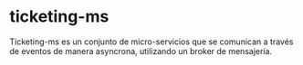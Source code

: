 # ticketing-ms

Ticketing-ms es un conjunto de micro-servicios que se comunican a través de eventos de manera asyncrona, utilizando un broker de mensajería.
